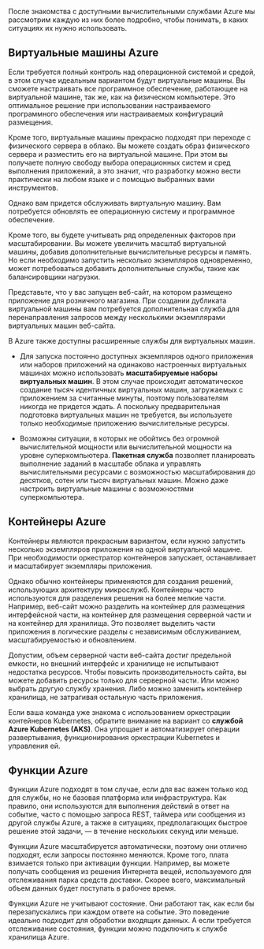 После знакомства с доступными вычислительными службами Azure мы рассмотрим каждую из них более подробно, чтобы понимать, в каких ситуациях их нужно использовать.

## <a name="azure-virtual-machines"></a>Виртуальные машины Azure

Если требуется полный контроль над операционной системой и средой, в этом случае идеальным вариантом будут виртуальные машины. Вы сможете настраивать все программное обеспечение, работающее на виртуальной машине, так же, как на физическом компьютере. Это оптимальное решение при использовании настраиваемого программного обеспечения или настраиваемых конфигураций размещения.

Кроме того, виртуальные машины прекрасно подходят при переходе с физического сервера в облако. Вы можете создать образ физического сервера и разместить его на виртуальной машине. При этом вы получаете полную свободу выбора операционных систем и сред выполнения приложений, а это значит, что разработку можно вести практически на любом языке и с помощью выбранных вами инструментов.

Однако вам придется обслуживать виртуальную машину. Вам потребуется обновлять ее операционную систему и программное обеспечение. 

Кроме того, вы будете учитывать ряд определенных факторов при масштабировании. Вы можете увеличить масштаб виртуальной машины, добавив дополнительные вычислительные ресурсы и память. Но если необходимо запустить несколько экземпляров одновременно, может потребоваться добавить дополнительные службы, такие как балансировщики нагрузки.

Представьте, что у вас запущен веб-сайт, на котором размещено приложение для розничного магазина. При создании дубликата виртуальной машины вам потребуется дополнительная служба для перенаправления запросов между несколькими экземплярами виртуальных машин веб-сайта.

В Azure также доступны расширенные службы для виртуальных машин.

* Для запуска постоянно доступных экземпляров одного приложения или наборов приложений на одинаково настроенных виртуальных машинах можно использовать **масштабируемые наборы виртуальных машин**. В этом случае происходит автоматическое создание тысяч идентичных виртуальных машин, загружаемых с приложением за считанные минуты, поэтому пользователям никогда не придется ждать. А поскольку предварительная подготовка виртуальных машин не требуется, вы используете только необходимые приложению вычислительные ресурсы.

* Возможны ситуации, в которых не обойтись без огромной вычислительной мощности или вычислительной мощности на уровне суперкомпьютера. **Пакетная служба** позволяет планировать выполнение заданий в масштабе облака и управлять вычислительными ресурсами с возможностью масштабирования до десятков, сотен или тысяч виртуальных машин. Можно даже настроить виртуальные машины с возможностями суперкомпьютера.

## <a name="azure-containers"></a>Контейнеры Azure

Контейнеры являются прекрасным вариантом, если нужно запустить несколько экземпляров приложения на одной виртуальной машине. При необходимости оркестратор контейнеров запускает, останавливает и масштабирует экземпляры приложения.

Однако обычно контейнеры применяются для создания решений, использующих архитектуру микрослужб. Контейнеры часто используются для разделения решения на более мелкие части. Например, веб-сайт можно разделить на контейнер для размещения интерфейсной части, на контейнер для размещения серверной части и на контейнер для хранилища. Это позволяет выделить части приложения в логические разделы с независимым обслуживанием, масштабируемостью и обновлением.

Допустим, объем серверной части веб-сайта достиг предельной емкости, но внешний интерфейс и хранилище не испытывают недостатка ресурсов. Чтобы повысить производительность сайта, вы можете добавить ресурсы только для серверной части. Или можно выбрать другую службу хранения. Либо можно заменить контейнер хранилища, не затрагивая остальную часть приложения.

 Если ваша команда уже знакома с использованием оркестрации контейнеров Kubernetes, обратите внимание на вариант со **службой Azure Kubernetes (AKS)**. Она упрощает и автоматизирует операции развертывания, функционирования оркестрации Kubernetes и управления ей.

## <a name="azure-functions"></a>Функции Azure

Функции Azure подходят в том случае, если для вас важен только код для службы, но не базовая платформа или инфраструктура. Как правило, они используются для выполнения действий в ответ на событие, часто с помощью запроса REST, таймера или сообщения из другой службы Azure, а также в ситуациях, предполагающих быстрое решение этой задачи, — в течение нескольких секунд или меньше.

Функции Azure масштабируется автоматически, поэтому они отлично подходят, если запросы постоянно меняются. Кроме того, плата взимается только при активации функции. Например, вы можете получать сообщения из решения Интернета вещей, используемого для отслеживания парка средств доставки. Скорее всего, максимальный объем данных будет поступать в рабочее время.

Функции Azure не учитывают состояние. Они работают так, как если бы перезапускались при каждом ответе на событие. Это поведение идеально подходит для обработки входящих данных. А если требуется отслеживание состояния, функции можно подключить к службе хранилища Azure.
